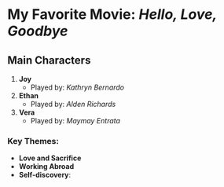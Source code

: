 # My Favorite Movie: *Hello, Love, Goodbye*
## Main Characters
1. **Joy**
   - Played by: *Kathryn Bernardo*
2. **Ethan**
   - Played by: *Alden Richards*
3. **Vera**
   - Played by: *Maymay Entrata*
### Key Themes:
- **Love and Sacrifice**
- **Working Abroad**
- **Self-discovery**:
